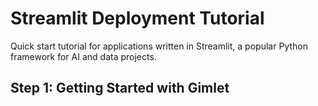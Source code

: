 # Streamlit Deployment Tutorial

Quick start tutorial for applications written in Streamlit, a popular Python framework for AI and data projects.

## Step 1: Getting Started with Gimlet

